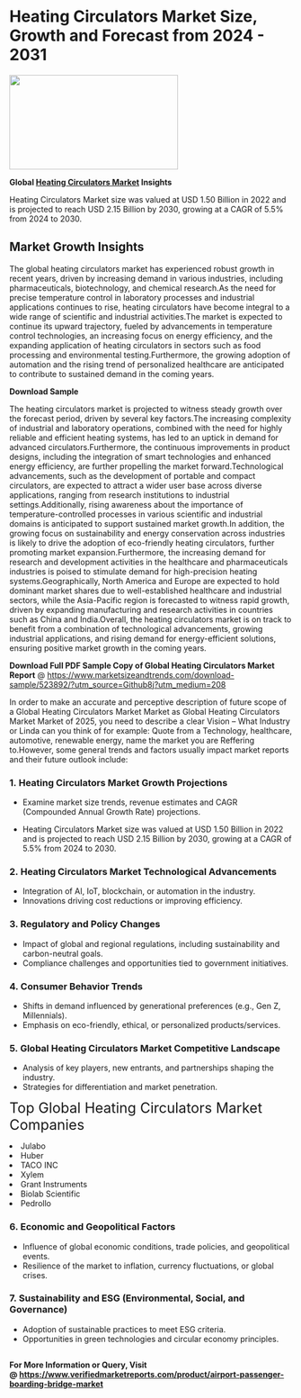 <H1>Heating Circulators Market Size, Growth and Forecast from 2024 - 2031</H1><img class="aligncenter size-medium wp-image-584254" src="https://thirdeyenews.in/wp-content/uploads/2024/09/Global-Market-Research-300x168.jpeg" alt="" width="300" height="168" /><p><strong>Global&nbsp;<a href="https://www.marketsizeandtrends.com/download-sample/523892/?utm_source=Github8j?utm_medium=208">Heating Circulators Market</a> Insights</strong></p><p>Heating Circulators Market size was valued at USD 1.50 Billion in 2022 and is projected to reach USD 2.15 Billion by 2030, growing at a CAGR of 5.5% from 2024 to 2030.</p><p><h2>Market Growth Insights</h2> <p>The global heating circulators market has experienced robust growth in recent years, driven by increasing demand in various industries, including pharmaceuticals, biotechnology, and chemical research.As the need for precise temperature control in laboratory processes and industrial applications continues to rise, heating circulators have become integral to a wide range of scientific and industrial activities.The market is expected to continue its upward trajectory, fueled by advancements in temperature control technologies, an increasing focus on energy efficiency, and the expanding application of heating circulators in sectors such as food processing and environmental testing.Furthermore, the growing adoption of automation and the rising trend of personalized healthcare are anticipated to contribute to sustained demand in the coming years.</p> <p><strong>Download Sample</strong></p> <p>The heating circulators market is projected to witness steady growth over the forecast period, driven by several key factors.The increasing complexity of industrial and laboratory operations, combined with the need for highly reliable and efficient heating systems, has led to an uptick in demand for advanced circulators.Furthermore, the continuous improvements in product designs, including the integration of smart technologies and enhanced energy efficiency, are further propelling the market forward.Technological advancements, such as the development of portable and compact circulators, are expected to attract a wider user base across diverse applications, ranging from research institutions to industrial settings.Additionally, rising awareness about the importance of temperature-controlled processes in various scientific and industrial domains is anticipated to support sustained market growth.In addition, the growing focus on sustainability and energy conservation across industries is likely to drive the adoption of eco-friendly heating circulators, further promoting market expansion.Furthermore, the increasing demand for research and development activities in the healthcare and pharmaceuticals industries is poised to stimulate demand for high-precision heating systems.Geographically, North America and Europe are expected to hold dominant market shares due to well-established healthcare and industrial sectors, while the Asia-Pacific region is forecasted to witness rapid growth, driven by expanding manufacturing and research activities in countries such as China and India.Overall, the heating circulators market is on track to benefit from a combination of technological advancements, growing industrial applications, and rising demand for energy-efficient solutions, ensuring positive market growth in the coming years.</p> <p><span class=""><strong>Download Full PDF Sample Copy of Global Heating Circulators Market Report</strong> @ <a href="https://www.marketsizeandtrends.com/download-sample/523892/?utm_source=Github8j?utm_medium=208" target="_blank">https://www.marketsizeandtrends.com/download-sample/523892/?utm_source=Github8j?utm_medium=208</a></span></p><p>In order to make an accurate and perceptive description of future scope of a Global&nbsp;Heating Circulators Market Market as Global&nbsp;Heating Circulators Market Market of 2025, you need to describe a clear Vision &ndash; What Industry or Linda can you think of for example: Quote from a Technology, healthcare, automotive, renewable energy, name the market you are Reffering to.However, some general trends and factors usually impact market reports and their future outlook include:</p><h3>1.&nbsp;<strong>Heating Circulators Market Growth Projections</strong></h3><ul><li>Examine market size trends, revenue estimates and CAGR (Compounded Annual Growth Rate) projections.</li><li><p>Heating Circulators Market size was valued at USD 1.50 Billion in 2022 and is projected to reach USD 2.15 Billion by 2030, growing at a CAGR of 5.5% from 2024 to 2030.</p></li></ul><h3>2.&nbsp;<strong>Heating Circulators Market Technological Advancements</strong></h3><ul><li>Integration of AI, IoT, blockchain, or automation in the industry.</li><li>Innovations driving cost reductions or improving efficiency.</li></ul><h3>3.&nbsp;<strong>Regulatory and Policy Changes</strong></h3><ul><li>Impact of global and regional regulations, including sustainability and carbon-neutral goals.</li><li>Compliance challenges and opportunities tied to government initiatives.</li></ul><h3>4.&nbsp;<strong>Consumer Behavior Trends</strong></h3><ul><li>Shifts in demand influenced by generational preferences (e.g., Gen Z, Millennials).</li><li>Emphasis on eco-friendly, ethical, or personalized products/services.</li></ul><h3>5.&nbsp;<strong>Global Heating Circulators Market Competitive Landscape</strong></h3><ul><li>Analysis of key players, new entrants, and partnerships shaping the industry.</li><li>Strategies for differentiation and market penetration.</li></ul><p data-pm-slice="1 1 []"><span style="color: inherit; font-family: inherit; font-size: 25px;">Top Global Heating Circulators Market Companies</span></p><div class="" data-test-id=""><p><li>Julabo</li><li> Huber</li><li> TACO INC</li><li> Xylem</li><li> Grant Instruments</li><li> Biolab Scientific</li><li> Pedrollo</li></p></div><h3>6.&nbsp;<strong>Economic and Geopolitical Factors</strong></h3><ul><li>Influence of global economic conditions, trade policies, and geopolitical events.</li><li>Resilience of the market to inflation, currency fluctuations, or global crises.</li></ul><h3>7.&nbsp;<strong>Sustainability and ESG (Environmental, Social, and Governance)</strong></h3><ul><li>Adoption of sustainable practices to meet ESG criteria.</li><li>Opportunities in green technologies and circular economy principles.</li></ul><h2><strong style="font-size: 14px;">For More Information or Query, Visit @&nbsp;</strong><a style="background-color: #ffffff; font-size: 14px;" href="https://www.marketsizeandtrends.com/report/heating-circulators-market/" target="_blank">https://www.verifiedmarketreports.com/product/airport-passenger-boarding-bridge-market</a></h2>